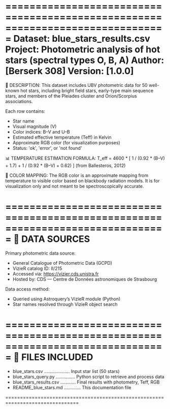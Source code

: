 ===============================================================================
Dataset: blue_stars_results.csv
Project: Photometric analysis of hot stars (spectral types O, B, A)
Author: [Berserk 308]
Version: [1.0.0]
===============================================================================

📌 DESCRIPTION:
This dataset includes UBV photometric data for 50 well-known hot stars,
including bright field stars, early-type main sequence stars, and members
of the Pleiades cluster and Orion/Scorpius associations.

Each row contains:
- Star name
- Visual magnitude (V)
- Color indices: B–V and U–B
- Estimated effective temperature (Teff) in Kelvin
- Approximate RGB color (for visualization purposes)
- Status: 'ok', 'error', or 'not found'

📊 TEMPERATURE ESTIMATION FORMULA:
T_eff = 4600 * [ 1 / (0.92 * (B–V) + 1.7) + 1 / (0.92 * (B–V) + 0.62) ]
(from Ballesteros, 2012)

🌈 COLOR MAPPING:
The RGB color is an approximate mapping from temperature to visible color
based on blackbody radiation models. It is for visualization only and not
meant to be spectroscopically accurate.

===============================================================================
📡 DATA SOURCES
===============================================================================

Primary photometric data source:
- General Catalogue of Photometric Data (GCPD)
- VizieR catalog ID: II/215
- Accessed via: https://vizier.cds.unistra.fr
- Hosted by: CDS — Centre de Données astronomiques de Strasbourg

Data access method:
- Queried using Astroquery’s VizieR module (Python)
- Star names resolved through VizieR object search

===============================================================================
📂 FILES INCLUDED
===============================================================================

- blue_stars.csv .................... Input star list (50 stars)
- blue_stars_query.py ............... Python script to retrieve and process data
- blue_stars_results.csv ............ Final results with photometry, Teff, RGB
- README_blue_stars.md ............. This documentation file

===============================================================================
